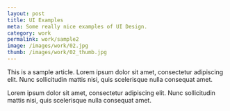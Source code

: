 ```yaml
---
layout: post
title: UI Examples
meta: Some really nice examples of UI Design.
category: work
permalink: work/sample2
image: /images/work/02.jpg
thumb: /images/work/02_thumb.jpg
---
```


This is a sample article. Lorem ipsum dolor sit amet, consectetur adipiscing elit. Nunc sollicitudin mattis nisi, quis scelerisque nulla consequat amet.

Lorem ipsum dolor sit amet, consectetur adipiscing elit. Nunc sollicitudin mattis nisi, quis scelerisque nulla consequat amet.